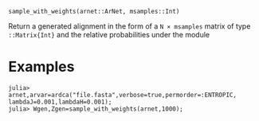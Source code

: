 ```
sample_with_weights(arnet::ArNet, msamples::Int)
```

Return a generated alignment in the form of a `N × msamples`  matrix of type `::Matrix{Int}` and the relative probabilities under the module

# Examples

```
julia> arnet,arvar=ardca("file.fasta",verbose=true,permorder=:ENTROPIC, lambdaJ=0.001,lambdaH=0.001);
julia> Wgen,Zgen=sample_with_weights(arnet,1000);
```
